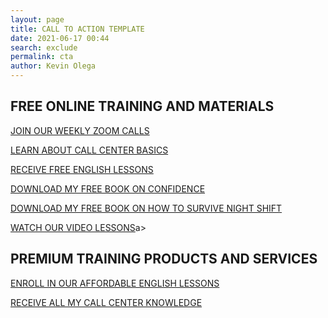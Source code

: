 ```yaml
--- 
layout: page
title: CALL TO ACTION TEMPLATE
date: 2021-06-17 00:44
search: exclude
permalink: cta
author: Kevin Olega 
--- 
```


## FREE ONLINE TRAINING AND MATERIALS

<a href="https://sendfox.com/lp/19yy9x/" class="button focus">JOIN OUR WEEKLY ZOOM CALLS</a>

<a href="https://sendfox.com/lp/3z4xqz" class="button focus">LEARN ABOUT CALL CENTER BASICS</a>

<a href="https://callcentertrainingtips.com/" class="button focus">RECEIVE FREE ENGLISH LESSONS</a>

<a href="https://sendfox.com/lp/m7x2ol" class="button focus">DOWNLOAD MY FREE BOOK ON CONFIDENCE</a>

<a href="https://sendfox.com/lp/1g6pd2" class="button focus">DOWNLOAD MY FREE BOOK ON HOW TO SURVIVE NIGHT SHIFT</a>

<a href="https://callcentertrainingtips.com/videos" class="button focus">WATCH OUR VIDEO LESSONS</a>a>

## PREMIUM TRAINING PRODUCTS AND SERVICES

<a href="https://callcentertrainingtips.com/english-lessons" class="button focus">ENROLL IN OUR AFFORDABLE ENGLISH LESSONS</a>

<a href="https://callcentertrainingtips.com/shy-book" class="button focus">RECEIVE ALL MY CALL CENTER KNOWLEDGE</a>